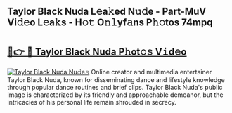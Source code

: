 ## Taylor Black Nuda L𝚎a𝚔ed N𝚞𝚍e - Part-MuV Vi𝚍𝚎o L𝚎a𝚔s - H𝚘𝚝 O𝚗𝚕yf𝚊ns P𝚑𝚘tos 74mpq

# <h2><a href="http://kfeem1.oniu.top/?m=Taylor+Black+Nuda">🔗👉 🔴 Taylor Black Nuda P𝚑ot𝚘𝚜 V𝚒d𝚎o</a></h2>

[![Taylor Black Nuda Nu𝚍e𝚜](https://i.imgur.com/0qMVB7G.gif)](http://kfeem1.oniu.top/?m=Taylor+Black+Nuda)
Online creator and multimedia entertainer Taylor Black Nuda, known for disseminating dance and lifestyle knowledge through popular dance routines and brief clips. Taylor Black Nuda's public image is characterized by its friendly and approachable demeanor, but the intricacies of his personal life remain shrouded in secrecy.  
